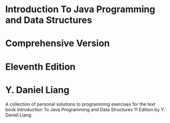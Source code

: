 # Introduction To Java Programming and Data Structures
# Comprehensive Version
# Eleventh Edition
# Y. Daniel Liang

 A collection of personal solutions to programming exercises for the text book Introduction To Java Programming and Data Structures 11 Edition by Y. Daniel Liang.
